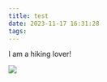 ```yaml
---
title: test
date: 2023-11-17 16:31:28
tags:
---
```


I  am a hiking lover!

![](C:\Users\屈九歌\Pictures\头像.jpg)
